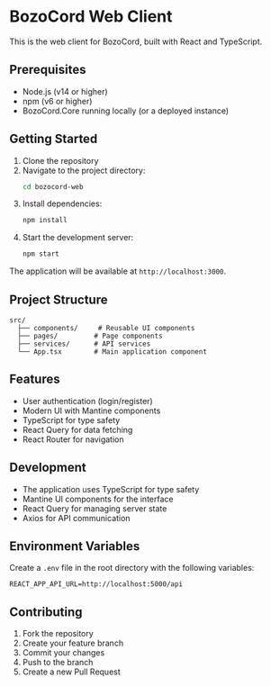 # BozoCord Web Client

This is the web client for BozoCord, built with React and TypeScript.

## Prerequisites

- Node.js (v14 or higher)
- npm (v6 or higher)
- BozoCord.Core running locally (or a deployed instance)

## Getting Started

1. Clone the repository
2. Navigate to the project directory:
   ```bash
   cd bozocord-web
   ```
3. Install dependencies:
   ```bash
   npm install
   ```
4. Start the development server:
   ```bash
   npm start
   ```

The application will be available at `http://localhost:3000`.

## Project Structure

```
src/
  ├── components/     # Reusable UI components
  ├── pages/         # Page components
  ├── services/      # API services
  └── App.tsx        # Main application component
```

## Features

- User authentication (login/register)
- Modern UI with Mantine components
- TypeScript for type safety
- React Query for data fetching
- React Router for navigation

## Development

- The application uses TypeScript for type safety
- Mantine UI components for the interface
- React Query for managing server state
- Axios for API communication

## Environment Variables

Create a `.env` file in the root directory with the following variables:

```
REACT_APP_API_URL=http://localhost:5000/api
```

## Contributing

1. Fork the repository
2. Create your feature branch
3. Commit your changes
4. Push to the branch
5. Create a new Pull Request 